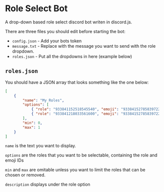 # Role Select Bot
A drop-down based role select discord bot writen in discord.js.

There are three files you should edit before starting the bot:

- `config.json` - Add your bots token
- `message.txt` - Replace with the message you want to send with the role dropdown.
- `roles.json` - Put all the dropdowns in here (example below)

## `roles.json`
You should have a JSON array that looks something like the one below:

```json
[
    {
        "name": "My Roles",
        "options": [
            { "role": "933841152518545540", "emoji": "933841527858397225", "description": "cool role" },
            { "role": "933841218033561600", "emoji": "933841527858397225" }
        ],
        "min": 0,
        "max": 1
    }
]
```

`name` is the text you want to display.

`options` are the roles that you want to be selectable, containing the role and emoji IDs

`min` and `max` are omitable unless you want to limit the roles that can be chosen or removed.

`description` displays under the role option